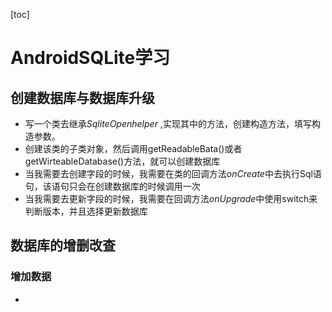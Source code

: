 [toc]

# AndroidSQLite学习

## 创建数据库与数据库升级

- 写一个类去继承*SqliteOpenhelper* ,实现其中的方法，创建构造方法，填写构造参数。
- 创建该类的子类对象，然后调用getReadableBata()或者getWirteableDatabase()方法，就可以创建数据库
- 当我需要去创建字段的时候，我需要在类的回调方法*onCreate*中去执行Sql语句，该语句只会在创建数据库的时候调用一次
- 当我需要去更新字段的时候，我需要在回调方法*onUpgrade*中使用switch来判断版本，并且选择更新数据库

## 数据库的增删改查

### 增加数据

- 



